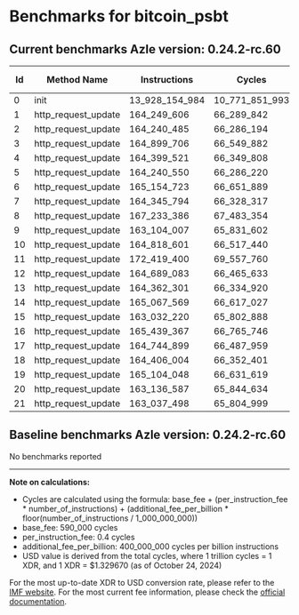 # Benchmarks for bitcoin_psbt

## Current benchmarks Azle version: 0.24.2-rc.60

| Id  | Method Name         | Instructions   | Cycles         | USD           | USD/Million Calls |
| --- | ------------------- | -------------- | -------------- | ------------- | ----------------- |
| 0   | init                | 13_928_154_984 | 10_771_851_993 | $0.0143230084 | $14_323.00        |
| 1   | http_request_update | 164_249_606    | 66_289_842     | $0.0000881436 | $88.14            |
| 2   | http_request_update | 164_240_485    | 66_286_194     | $0.0000881388 | $88.13            |
| 3   | http_request_update | 164_899_706    | 66_549_882     | $0.0000884894 | $88.48            |
| 4   | http_request_update | 164_399_521    | 66_349_808     | $0.0000882233 | $88.22            |
| 5   | http_request_update | 164_240_550    | 66_286_220     | $0.0000881388 | $88.13            |
| 6   | http_request_update | 165_154_723    | 66_651_889     | $0.0000886250 | $88.62            |
| 7   | http_request_update | 164_345_794    | 66_328_317     | $0.0000881948 | $88.19            |
| 8   | http_request_update | 167_233_386    | 67_483_354     | $0.0000897306 | $89.73            |
| 9   | http_request_update | 163_104_007    | 65_831_602     | $0.0000875343 | $87.53            |
| 10  | http_request_update | 164_818_601    | 66_517_440     | $0.0000884462 | $88.44            |
| 11  | http_request_update | 172_419_400    | 69_557_760     | $0.0000924889 | $92.48            |
| 12  | http_request_update | 164_689_083    | 66_465_633     | $0.0000883774 | $88.37            |
| 13  | http_request_update | 164_362_301    | 66_334_920     | $0.0000882036 | $88.20            |
| 14  | http_request_update | 165_067_569    | 66_617_027     | $0.0000885787 | $88.57            |
| 15  | http_request_update | 163_032_220    | 65_802_888     | $0.0000874961 | $87.49            |
| 16  | http_request_update | 165_439_367    | 66_765_746     | $0.0000887764 | $88.77            |
| 17  | http_request_update | 164_744_899    | 66_487_959     | $0.0000884070 | $88.40            |
| 18  | http_request_update | 164_406_004    | 66_352_401     | $0.0000882268 | $88.22            |
| 19  | http_request_update | 165_104_048    | 66_631_619     | $0.0000885981 | $88.59            |
| 20  | http_request_update | 163_136_587    | 65_844_634     | $0.0000875516 | $87.55            |
| 21  | http_request_update | 163_037_498    | 65_804_999     | $0.0000874989 | $87.49            |

## Baseline benchmarks Azle version: 0.24.2-rc.60

No benchmarks reported

---

**Note on calculations:**

-   Cycles are calculated using the formula: base_fee + (per_instruction_fee \* number_of_instructions) + (additional_fee_per_billion \* floor(number_of_instructions / 1_000_000_000))
-   base_fee: 590_000 cycles
-   per_instruction_fee: 0.4 cycles
-   additional_fee_per_billion: 400_000_000 cycles per billion instructions
-   USD value is derived from the total cycles, where 1 trillion cycles = 1 XDR, and 1 XDR = $1.329670 (as of October 24, 2024)

For the most up-to-date XDR to USD conversion rate, please refer to the [IMF website](https://www.imf.org/external/np/fin/data/rms_sdrv.aspx).
For the most current fee information, please check the [official documentation](https://internetcomputer.org/docs/current/developer-docs/gas-cost#execution).
